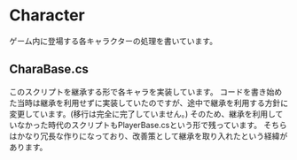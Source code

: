 # Character
ゲーム内に登場する各キャラクターの処理を書いています。

## CharaBase.cs
このスクリプトを継承する形で各キャラを実装しています。
コードを書き始めた当時は継承を利用せずに実装していたのですが、途中で継承を利用する方針に変更しています。(移行は完全に完了していません。)
そのため、継承を利用していなかった時代のスクリプトもPlayerBase.csという形で残っています。
そちらはかなり冗長な作りになっており、改善策として継承を取り入れたという経緯があります。
